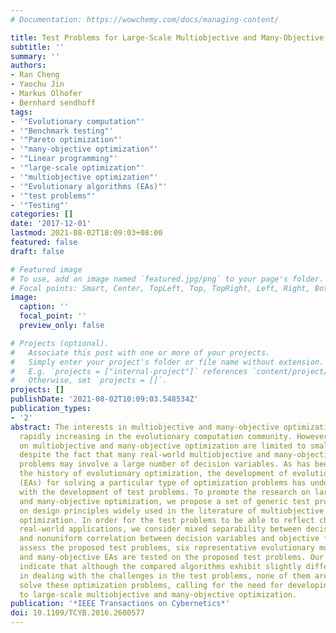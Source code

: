 ```yaml
---
# Documentation: https://wowchemy.com/docs/managing-content/

title: Test Problems for Large-Scale Multiobjective and Many-Objective Optimization
subtitle: ''
summary: ''
authors:
- Ran Cheng
- Yaochu Jin
- Markus Olhofer
- Bernhard sendhoff
tags:
- '"Evolutionary computation"'
- '"Benchmark testing"'
- '"Pareto optimization"'
- '"many-objective optimization"'
- '"Linear programming"'
- '"large-scale optimization"'
- '"multiobjective optimization"'
- '"Evolutionary algorithms (EAs)"'
- '"test problems"'
- '"Testing"'
categories: []
date: '2017-12-01'
lastmod: 2021-08-02T18:09:03+08:00
featured: false
draft: false

# Featured image
# To use, add an image named `featured.jpg/png` to your page's folder.
# Focal points: Smart, Center, TopLeft, Top, TopRight, Left, Right, BottomLeft, Bottom, BottomRight.
image:
  caption: ''
  focal_point: ''
  preview_only: false

# Projects (optional).
#   Associate this post with one or more of your projects.
#   Simply enter your project's folder or file name without extension.
#   E.g. `projects = ["internal-project"]` references `content/project/deep-learning/index.md`.
#   Otherwise, set `projects = []`.
projects: []
publishDate: '2021-08-02T10:09:03.548534Z'
publication_types:
- '2'
abstract: The interests in multiobjective and many-objective optimization have been
  rapidly increasing in the evolutionary computation community. However, most studies
  on multiobjective and many-objective optimization are limited to small-scale problems,
  despite the fact that many real-world multiobjective and many-objective optimization
  problems may involve a large number of decision variables. As has been evident in
  the history of evolutionary optimization, the development of evolutionary algorithms
  (EAs) for solving a particular type of optimization problems has undergone a co-evolution
  with the development of test problems. To promote the research on large-scale multiobjective
  and many-objective optimization, we propose a set of generic test problems based
  on design principles widely used in the literature of multiobjective and many-objective
  optimization. In order for the test problems to be able to reflect challenges in
  real-world applications, we consider mixed separability between decision variables
  and nonuniform correlation between decision variables and objective functions. To
  assess the proposed test problems, six representative evolutionary multiobjective
  and many-objective EAs are tested on the proposed test problems. Our empirical results
  indicate that although the compared algorithms exhibit slightly different capabilities
  in dealing with the challenges in the test problems, none of them are able to efficiently
  solve these optimization problems, calling for the need for developing new EAs dedicated
  to large-scale multiobjective and many-objective optimization.
publication: '*IEEE Transactions on Cybernetics*'
doi: 10.1109/TCYB.2016.2600577
---
```

